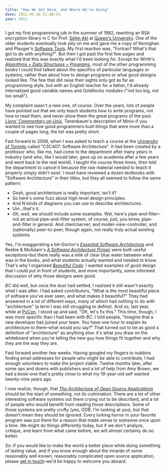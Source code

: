 ```yaml
---
title: "How We Got Here, and Where We're Going"
date: 2011-05-26 21:48:53
year: 2011
---
```

I got my first programming job in the summer of 1982, rewriting an RSA encryption library in C for Prof. <a href="http://research.cs.queensu.ca/~akl/">Selim Akl</a> at <a href="http://www.queensu.ca">Queen's University</a>.  One of the older students eventually took pity on me and gave me a copy of Kernighan and Plauger's <a href="http://www.amazon.com/Software-Tools-Brian-W-Kernighan/dp/020103669X/"><cite>Software Tools</cite></a>.  My first reaction was, "Fortran?  What's that got to do with anything?".  But then I got past the first few pages and realized that this was exactly what I'd been looking for.  Except for Wirth's <a href="http://www.amazon.com/Algorithms-Structures-Prentice-Hall-Automatic-Computation/dp/0130224189/"><cite>Algorithms + Data Structures = Programs</cite></a>, most of the other programming books I could find talked about the specifics of particular languages or systems, rather than about how to design programs or what good designs looked like.  The few that did raise their sights only got as far as programming style, but with an English teacher for a father, I'd already internalized good variable names and Goldilocks modules ("not too big, not too small").

My complaint wasn't a new one, of course.  Over the years, lots of people have pointed out that we only teach students how to write programs, not how to read them, and never show them the great programs of the past.  <a href="http://www.amazon.com/Lions-Commentary-Unix-John/dp/1573980137/"><cite>Lions' Commentary on Unix</cite></a>, Tanenbaum's description of Minix–if you wanted to see how good programmers built things that were more than a couple of pages long, the list was pretty short.

Fast forward to 2006, when I was asked to teach a course at the <a href="http://www.utoronto.ca">University of Toronto</a> called "CSC407: Software Architecture".  It had been created by a professor who, like me, had come to the department after many years in industry (and who, like I would later, gave up on academia after a few years and went back to the real world).  I taught the course three times, then told the department to cancel it because the raw material needed to teach it properly simply didn't exist.  I must have reviewed a dozen textbooks with "Software Architecture" in their titles, but they all seemed to follow the same pattern:
<ul>
  <li>Gosh, good architecture is really important, isn't it?</li>
  <li>So here's some fuzz about high-level design principles.</li>
  <li>And N kinds of diagrams you can use to describe architectures.</li>
  <li>Um...that's it.</li>
  <li>Oh, wait, we should include some examples.  Wel, here's pipe-and-filter–not an actual pipe-and-filter system, of course, just, you know, pipe-and-filter in general.  And client/server, and model-view-controller, and (optionally) peer-to-peer, though again, not really truly actual existing systems.</li>
</ul>
Yes, I'm exaggerating a bit–Gorton's <a href="http://www.amazon.com/Essential-Software-Architecture-Ian-Gorton/dp/3642066844/"><cite>Essential Software Architecture</cite></a> and Reekie &amp; McAdam's <a href="http://www.amazon.com/Software-Architecture-Primer-John-Reekie/dp/0646458418/"><cite>A Software Architecture Primer</cite></a> were both useful exceptions–but there really was a mile of clear blue water between what was in the books, and what students actually wanted and needed to know.  That's why I organized <a href="http://www.amazon.com/Beautiful-Code-Leading-Programmers-Practice/dp/0596510047/"><cite>Beautiful Code</cite></a>: I wanted examples of good design that I could put in front of students, and more importantly, some informed discussion of why those designs were good.

<cite>BC</cite> did well, but once the dust had settled, I realized it still wasn't exactly what I was after.  I had asked contributors, "What is the most beautiful piece of software you've ever seen, and what makes it beautiful?" They had answered in a lot of different ways, many of which had nothing to do with "architecture" (a term I was still struggling to define).  And so, last year, while at <a href="http://us.pycon.org/2010/about/">PyCon</a>, I stood up and said, "OK, let's fix this."  This time, though, I was more specific than I had been with <cite>BC</cite>. I told people, "Imagine that a new developer has joined your team.  You have one hour to explain its architecture to them–what would you say?" That turned out to be as good a definition of "architecture" as anything else: it's what you draw on the whiteboard when you're telling the new guy how things fit together and why they are the way they are.

Fast forward another few weeks.  Having googled my fingers to nubbins finding email addresses for people who might be able to contribute, I had enough volunteers to make the project viable. Twelve months later, after some ups and downs with publishers and a lot of help from Amy Brown, we had a book–one that's pretty close to what my 19-year-old self wanted twenty-nine years ago.

I now realize, though, that <a href="http://aosabook.org"><cite>The Architecture of Open Source Applications</cite></a> should be the start of something, not its culmination.  There are a lot of other interesting software systems out there crying out to be described, and a lot of people who would benefit from reading those descriptions.  Some of those systems are pretty crufty (yes, GDB, I'm looking at you), but that doesn't mean they should be ignored. Every lurking horror in your favorite program was put there for a reason that made sense to someone once upon a time.  We might do things differently today, but if we don't analyze, critique, and learn from what came before, we will almost certainly do no better.

So: if you would like to make the world a better place while doing something of lasting value, and if you know enough about the innards of some reasonably well known, reasonably complicated open source application, please <a href="mailto:{{site.author.email}}">get in touch</a>–we'd be happy to welcome you aboard.
